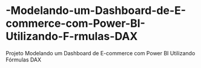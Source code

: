 # -Modelando-um-Dashboard-de-E-commerce-com-Power-BI-Utilizando-F-rmulas-DAX
Projeto   Modelando um Dashboard de E-commerce com Power BI Utilizando Fórmulas DAX
